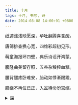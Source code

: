 ```yaml
---
title: 十月
tags: 十月, 书写, 诗
date: 2014-08-08 14:00:01 +0800
---
```


纸迹浅浅映愿深，孕吐翻腾喜含酸。

唐筛排查换心宽，四维彩超初见形。

萌童海报环四壁，典乐诗谣开鸿蒙。

腹隆曲美留存照，五谷杂粮控血糖。

腰背腿疼卧难安，胎动如悸渐踢蹬。

脐绕不再位已正，入盆待命盼宫缩。

<details><summary>🖼️</summary>

![](writings/images/2014-08-08-14-00-shi-yue.JPG)

</details>
